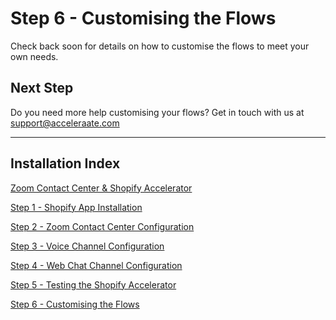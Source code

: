 # Step 6 - Customising the Flows

Check back soon for details on how to customise the flows to meet your own needs.

## Next Step

Do you need more help customising your flows? Get in touch with us at [support@acceleraate.com](mailto:support@acceleraate.com)

---

## Installation Index

[Zoom Contact Center &amp; Shopify Accelerator](../README.md)

[Step 1 - Shopify App Installation](step-1.md)

[Step 2 - Zoom Contact Center Configuration](step-2.md)

[Step 3 - Voice Channel Configuration](step-3.md)

[Step 4 - Web Chat Channel Configuration](step-4.md)

[Step 5 - Testing the Shopify Accelerator](step-5.md)

[Step 6 - Customising the Flows](step-6.md)
